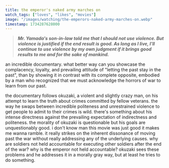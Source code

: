 ```yaml
---
title: the emperor's naked army marches on
watch_tags: ["loves", "likes", "movies"]
image: "/images/watching/the-emperors-naked-army-marches-on.webp"
timestamp: 1734287628000
---
```

> ***Mr. Yamada's son-in-law told me that I should not use violence. But violence is justified if the end result is good. As long as I live, I'll continue to use violence by my own judgment if it brings good results to me and for the sake of mankind.***

an incredible documentary. what better way can you showcase the complacency, loyalty, and prevailing attitude of "letting the past stay in the past", than by showing it in contrast with its complete opposite, embodied by a man who recognized that we must acknowledge the horrors of war to learn from our past.

the documentary follows okuzaki, a violent and slightly crazy man, on his attempt to learn the truth about crimes committed by fellow veterans. the way he swaps between incredible politeness and unrestrained violence to get people to admit to their crimes is wild. there's something about his intense directness against the prevailing expectation of indirectness and politeness. the morality of okuzaki is questionable but his goals are unquestionably good. i don't know man this movie was just good it makes me wanna ramble. it really strikes on the inherent dissonance of moving past the war without really addressing any of the underlying causes. why are soldiers not held accountable for executing other soldiers after the end of the war? why is the emperor not held accountable? okuzaki sees these problems and he addresses it in a morally gray way, but at least he tries to do something.